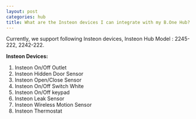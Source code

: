 ```yaml
---
layout: post
categories: hub
title: What are the Insteon devices I can integrate with my B.One Hub?
---
```


Currently, we support following Insteon devices, Insteon Hub Model : 2245-222, 2242-222.

**Insteon Devices:**

  1. Insteon On/Off Outlet
  2. Insteon Hidden Door Sensor
  3. Insteon Open/Close Sensor
  4. Insteon On/Off Switch White
  5. Insteon On/Off keypad
  6. Insteon Leak Sensor
  7. Insteon Wireless Motion Sensor
  8. Insteon Thermostat